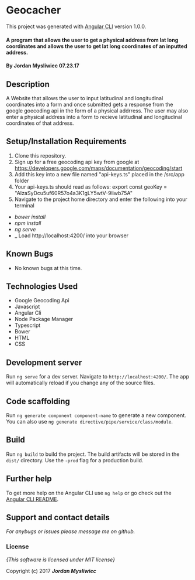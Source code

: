 # Geocacher

This project was generated with [Angular CLI](https://github.com/angular/angular-cli) version 1.0.0.

#### A program that allows the user to get a physical address from lat long coordinates and allows the user to get lat long coordinates of an inputted address.

#### By **Jordan Mysliwiec** 07.23.17

## Description

A Website that allows the user to input latitudinal and longitudinal coordinates into a form and once submitted gets a response from the google goecoding api in the form of a physical addrress. The user may also enter a physical address into a form to recieve latitudinal and longitudinal coordinates of that address.

## Setup/Installation Requirements

1. Clone this repository.
2. Sign up for a free geocoding api key from google at https://developers.google.com/maps/documentation/geocoding/start
3. Add this key into a new file named "api-keys.ts" placed in the /src/app folder
4. Your api-keys.ts should read as follows:
export const geoKey = "AIzaSyDcu5uf60R57o4a3K1gLY5wtV-9liwb75A"
5. Navigate to the project home directory and enter the following into your terminal
  * _bower install_
  * _npm install_
  * _ng serve_
  * _ Load http://localhost:4200/ into your browser

## Known Bugs
  * No known bugs at this time.

## Technologies Used
  * Google Geocoding Api
  * Javascript
  * Angular Cli
  * Node Package Manager
  * Typescript
  * Bower
  * HTML
  * CSS

## Development server

Run `ng serve` for a dev server. Navigate to `http://localhost:4200/`. The app will automatically reload if you change any of the source files.

## Code scaffolding

Run `ng generate component component-name` to generate a new component. You can also use `ng generate directive/pipe/service/class/module`.

## Build

Run `ng build` to build the project. The build artifacts will be stored in the `dist/` directory. Use the `-prod` flag for a production build.

## Further help

To get more help on the Angular CLI use `ng help` or go check out the [Angular CLI README](https://github.com/angular/angular-cli/blob/master/README.md).

## Support and contact details

_For anybugs or issues please message me on github._

### License

*{This software is licensed under MIT license}*

Copyright  (c) 2017 **_Jordan Mysliwiec_**
